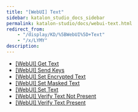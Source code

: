 ```yaml
---
title: "[WebUI] Text" 
sidebar: katalon_studio_docs_sidebar
permalink: katalon-studio/docs/webui-text.html 
redirect_from:
    - "/display/KD/%5BWebUI%5D+Text"
    - "/x/LYMY"
description: 
---
```

*   [\[WebUI\] Get Text](/display/KD/%5BWebUI%5D+Get+Text)
*   [\[WebUI\] Send Keys](/display/KD/%5BWebUI%5D+Send+Keys)
*   [\[WebUI\] Set Encrypted Text](/display/KD/%5BWebUI%5D+Set+Encrypted+Text)
*   [\[WebUI\] Set Masked Text](/display/KD/%5BWebUI%5D+Set+Masked+Text)
*   [\[WebUI\] Set Text](/display/KD/%5BWebUI%5D+Set+Text)
*   [\[WebUI\] Verify Text Not Present](/display/KD/%5BWebUI%5D+Verify+Text+Not+Present)
*   [\[WebUI\] Verify Text Present](/display/KD/%5BWebUI%5D+Verify+Text+Present)